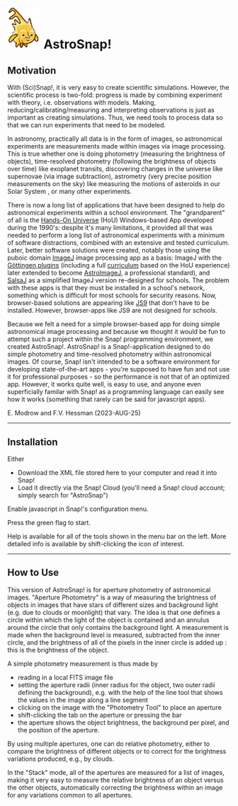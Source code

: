 # <img alt="scientific-snap icon" src="../images/einstein_snap.png" width="75"/> AstroSnap!

## Motivation

With (Sci)Snap!, it is very easy to create scientific simulations.  However, the scientific process is two-fold:  progress is made by combining experiment with theory, i.e. observations with models.  Making, reducing/calibrating/measuring and interpreting observations is just as important as creating simulations.  Thus, we need tools to process data so that we can run experiments that need to be modeled.

In astronomy, practically all data is in the form of images, so astronomical experiments are measurements made within images via image processing.  This is true whether one is doing photometry (measuring the brightness of objects), time-resolved photometry (following the brightness of objects over time) like exoplanet transits, discovering changes in the universe like supernovae (via image subtraction), astrometry (very precise position measurements on the sky) like measuring the motions of asteroids in our Solar System , or many other experiments.

There is now a long list of applications that have been designed to help do astronomical experiments within a school environment.  The "grandparent" of all is the [Hands-On Universe](https://globalhandsonuniverse.org) (HoU) Windows-based App developed during the 1990's: despite it's many limitations, it provided all that was needed to perform a long list of astronomical experiments with a minimum of software distractions, combined with an extensive and tested curriculum.  Later, better software solutions were created, notably those using the puboic domain [ImageJ](https://https://imagej.nih.gov/ij/) image processing app as a basis: ImageJ with the [Göttingen plugins](https://www.astro.physik.uni-goettingen.de/~hessman/ImageJ/) (including a full [curriculum](https://www.astro.physik.uni-goettingen.de/~hessman/ImageJ/Book/) based on the HoU experience) later extended to become [AstroImageJ](https://www.astro.louisville.edu/software/astroimagej/), a professional standard), and [SalsaJ](https://handsonuniverse.org/software/#:~:text=SalsaJ%20is%20free%2C%20student-friendly%20software%20developed%20specifically%20for,discoveries%20that%20lead%20to%20true%20excitement%20about%20science.) as a simplified ImageJ version re-designed for schools.  The problem with these apps is that they must be installed in a school's network, something which is difficult for most schools for security reasons.  Now, browser-based solutions are appearing like [JS9](https://js9.si.edu) that don't have to be installed.  However, browser-apps like JS9 are not designed for schools.

Because we felt a need for a simple browser-based app for doing simple astronomical image processing and because we thought it would be fun to attempt such a project within the Snap! programming environment, we created AstroSnap!.  AstroSnap! is a Snap!-application designed to do simple photometry and time-resolved photometry within astronomical images.  Of course, Snap! isn't intended to be a software environment for developing state-of-the-art apps - you're supposed to have fun and not use it for professional purposes - so the performance is not that of an optimized app.  However, it works quite well, is easy to use, and anyone even superficially familar with Snap! as a programming language can easily see how it works (something that rarely can be said for javascript apps).

E. Modrow and F.V. Hessman (2023-AUG-25)

---

## Installation

Either
* Download the XML file stored here to your computer and read it into Snap!
* Load it directly via the Snap! Cloud (you'll need a Snap! cloud account; simply search for "AstroSnap")
  
Enable javascript in Snap!'s configuration menu.

Press the green flag to start.

Help is available for all of the tools shown in the menu bar on the left.  More detailed info is available by shift-clicking the icon of interest.

---

## How to Use

This version of AstroSnap! is for aperture photometry of astronomical images.  "Aperture Photometry" is a way of measuring the brightness of objects in images that have stars of different sizes and background light (e.g. due to clouds or moonlight) that vary.  The idea is that one defines a circle within which the light of the object is contained and an annulus around the circle that only contains the background light.  A measurement is made when the background level is measured, subtracted from the inner circle, and the brightness of all of the pixels in the inner circle is added up : this is the brightness of the object.

A simple photometry measurement is thus made by
* reading in a local FITS image file
* setting the aperture radii (inner radius for the object, two outer radii defining the background), e.g. with the help of the line tool that shows the values in the image along a line segment
* clicking on the image with the "Photometry Tool" to place an aperture
* shift-clicking the tab on the aperture or pressing the <SPACE> bar
* the aperture shows the object brightness, the background per pixel, and the position of the aperture.

By using multiple apertures, one can do relative photometry, either to compare the brightness of different objects or to correct for the brightness variations produced, e.g., by clouds.

In the "Stack" mode, all of the apertures are measured for a list of images, making it very easy to measure the relative brightness of an object versus the other objects, automatically correcting the brightness within an image for any variations common to all apertures.


